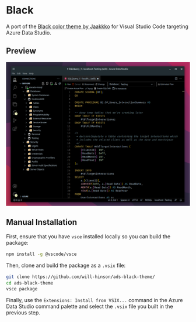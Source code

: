 # Black

A port of the [Black color theme by Jaakkko](https://github.com/Jaakkko/vscode-black-theme) for Visual Studio Code targeting Azure Data Studio.

## Preview

[![Preview Image](assets/preview.png "Preview Image")](https://github.com/will-hinson/ads-black-theme/blob/main/assets/preview.png "Preview Image")

## Manual Installation

First, ensure that you have `vsce` installed locally so you can build the package:

```sh
npm install -g @vscode/vsce
```

Then, clone and build the package as a `.vsix` file:

```sh
git clone https://github.com/will-hinson/ads-black-theme/
cd ads-black-theme
vsce package
```

Finally, use the `Extensions: Install from VSIX...` command in the Azure Data Studio command palette and select the `.vsix` file you built in the previous step.
